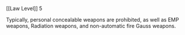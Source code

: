 [[Law Level]] 5

Typically, personal concealable weapons are prohibited, as well as EMP weapons, Radiation weapons, and non-automatic fire Gauss weapons.
